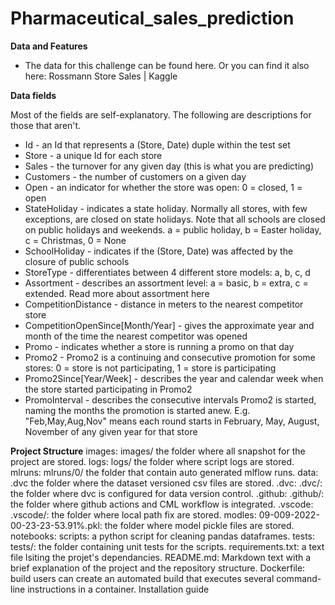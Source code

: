 # Pharmaceutical_sales_prediction
**Data and Features**
- The data for this challenge can be found here. Or you can find it also here: Rossmann Store Sales | Kaggle

**Data fields**
 
Most of the fields are self-explanatory. The following are descriptions for those that aren't.
- Id - an Id that represents a (Store, Date) duple within the test set
- Store - a unique Id for each store
- Sales - the turnover for any given day (this is what you are predicting)
- Customers - the number of customers on a given day
- Open - an indicator for whether the store was open: 0 = closed, 1 = open
- StateHoliday - indicates a state holiday. Normally all stores, with few exceptions, are closed on state holidays. Note that all schools are closed on public holidays and weekends. a = public holiday, b = Easter holiday, c = Christmas, 0 = None
- SchoolHoliday - indicates if the (Store, Date) was affected by the closure of public schools
- StoreType - differentiates between 4 different store models: a, b, c, d
- Assortment - describes an assortment level: a = basic, b = extra, c = extended. Read more about assortment here
- CompetitionDistance - distance in meters to the nearest competitor store
- CompetitionOpenSince[Month/Year] - gives the approximate year and month of the time the nearest competitor was opened
- Promo - indicates whether a store is running a promo on that day
- Promo2 - Promo2 is a continuing and consecutive promotion for some stores: 0 = store is not participating, 1 = store is participating
- Promo2Since[Year/Week] - describes the year and calendar week when the store started participating in Promo2
- PromoInterval - describes the consecutive intervals Promo2 is started, naming the months the promotion is started anew. E.g. "Feb,May,Aug,Nov" means each round starts in February, May, August, November of any given year for that store

**Project Structure**
images:
images/ the folder where all snapshot for the project are stored.
logs:
logs/ the folder where script logs are stored.
mlruns:
mlruns/0/ the folder that contain auto generated mlflow runs.
data:
.dvc the folder where the dataset versioned csv files are stored.
.dvc:
.dvc/: the folder where dvc is configured for data version control.
.github:
.github/: the folder where github actions and CML workflow is integrated.
.vscode:
.vscode/: the folder where local path fix are stored.
modles:
09-009-2022-00-23-23-53.91%.pkl: the folder where model pickle files are stored.
notebooks:
scripts:
a python script for cleaning pandas dataframes.
tests:
tests/: the folder containing unit tests for the scripts.
requirements.txt: a text file lsiting the projet's dependancies.
README.md: Markdown text with a brief explanation of the project and the repository structure.
Dockerfile: build users can create an automated build that executes several command-line instructions in a container.
Installation guide